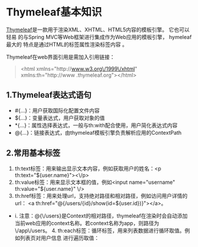 # Thymeleaf基本知识

[Thymeleaf](http://www.thymeleaf.org/)是一款用于渲染XML、XHTML、HTML5内容的模板引擎。 它也可以轻易 的与Spring MVC等Web框架进行集成作为Web应用的模板引擎， hymeleaf最大的 特点是通过HTML的标签属性渲染标签内容 。

Thymeleaf在web界面引用是需加入引用链接：

> &lt;html xmlns="http:\/\/www.w3.org\/1999\/xhtml" xmlns:th="http:\/\/www .thymeleaf.org"&gt;&lt;\/html&gt;

## 1.Thymeleaf表达式语句

* \#{...}：用户获取国际化配置文件内容 
* ${...}：变量表达式，用户获取对象的值 
* \*{...}：属性选择表达式，一般与th:with配合使用，用户简化表达式内容 
* @{...}：链接表达式，由thymeleaf模板引擎负责解析应用的ContextPath

## 2.常用基本标签

1. th:text标签：用来输出显示文本内容，例如获取用户的姓名：&lt;p th:text="${user.name}"&gt;&lt;\\/p&gt; 
2. th:value标签：用来显示文本框的值，例如&lt;input name="username" th:value="${user.name}" \\/&gt; 
3. th:href标签：用来处理url，支持绝对路径和相对路径，例如访问用户详情的 url： 
  &lt;a th:href="@{\/users\/{id}\/show\(id=${user.id}\)}"&gt;&lt;\/a&gt;。

* i. 注意：@{\\/users}是Context的相对路径，thymeleaf在渲染时会自动添加 当前web应用的context名称。若context名称为app，则路径为 \\/app\\/users。 4. th:each标签：循环标签，用来列表数据进行循环取值。例如列表页对用户信息 进行遍历取值：

